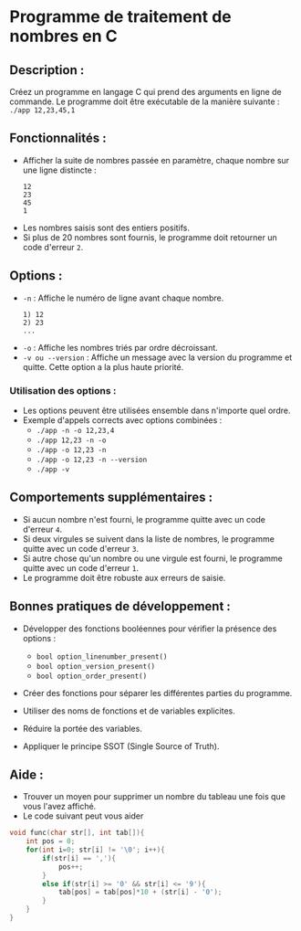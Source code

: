 # Programme de traitement de nombres en C
## Description :

Créez un programme en langage C qui prend des arguments en ligne de commande.
Le programme doit être exécutable de la manière suivante :
`./app 12,23,45,1`

## Fonctionnalités :
- Afficher la suite de nombres passée en paramètre, chaque nombre sur une ligne distincte :
  ```
  12
  23
  45
  1
  ```
- Les nombres saisis sont des entiers positifs.
- Si plus de 20 nombres sont fournis, le programme doit retourner un code d'erreur `2`.

## Options :
- `-n` : Affiche le numéro de ligne avant chaque nombre.
  ```
  1) 12
  2) 23
  ...
  ```
- `-o` : Affiche les nombres triés par ordre décroissant.
- `-v ou --version` : Affiche un message avec la version du programme et quitte. Cette option a la plus haute priorité.

### Utilisation des options :
- Les options peuvent être utilisées ensemble dans n'importe quel ordre.
- Exemple d'appels corrects avec options combinées :
  - `./app -n -o 12,23,4`
  - `./app 12,23 -n -o`
  - `./app -o 12,23 -n`
  - `./app -o 12,23 -n --version`
  - `./app -v`
  
## Comportements supplémentaires :
- Si aucun nombre n'est fourni, le programme quitte avec un code d'erreur `4`.
- Si deux virgules se suivent dans la liste de nombres, le programme quitte avec un code d'erreur `3`.
- Si autre chose qu'un nombre ou une virgule est fourni, le programme quitte avec un code d'erreur `1`.
- Le programme doit être robuste aux erreurs de saisie.

## Bonnes pratiques de développement :
- Développer des fonctions booléennes pour vérifier la présence des options :
  - `bool option_linenumber_present()`
  - `bool option_version_present()`
  - `bool option_order_present()`

- Créer des fonctions pour séparer les différentes parties du programme.
- Utiliser des noms de fonctions et de variables explicites.
- Réduire la portée des variables.
- Appliquer le principe SSOT (Single Source of Truth).

## Aide :
- Trouver un moyen pour supprimer un nombre du tableau une fois que vous l'avez affiché.
- Le code suivant peut vous aider

```c
void func(char str[], int tab[]){
    int pos = 0;
    for(int i=0; str[i] != '\0'; i++){
        if(str[i] == ','){
            pos++;
        }
        else if(str[i] >= '0' && str[i] <= '9'){
            tab[pos] = tab[pos]*10 + (str[i] - '0');
        }
    }
}
```
